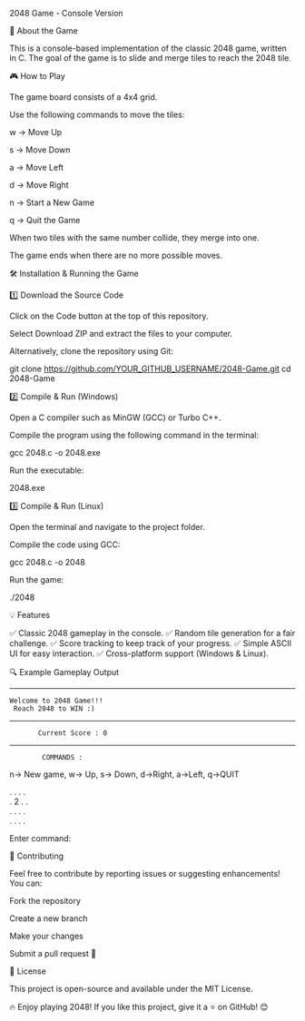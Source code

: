 2048 Game - Console Version

📌 About the Game

This is a console-based implementation of the classic 2048 game, written in C. The goal of the game is to slide and merge tiles to reach the 2048 tile.

🎮 How to Play

The game board consists of a 4x4 grid.

Use the following commands to move the tiles:

w → Move Up

s → Move Down

a → Move Left

d → Move Right

n → Start a New Game

q → Quit the Game

When two tiles with the same number collide, they merge into one.

The game ends when there are no more possible moves.

🛠 Installation & Running the Game

1️⃣ Download the Source Code

Click on the Code button at the top of this repository.

Select Download ZIP and extract the files to your computer.

Alternatively, clone the repository using Git:

git clone https://github.com/YOUR_GITHUB_USERNAME/2048-Game.git
cd 2048-Game

2️⃣ Compile & Run (Windows)

Open a C compiler such as MinGW (GCC) or Turbo C++.

Compile the program using the following command in the terminal:

gcc 2048.c -o 2048.exe

Run the executable:

2048.exe

3️⃣ Compile & Run (Linux)

Open the terminal and navigate to the project folder.

Compile the code using GCC:

gcc 2048.c -o 2048

Run the game:

./2048

💡 Features

✅ Classic 2048 gameplay in the console.
✅ Random tile generation for a fair challenge.
✅ Score tracking to keep track of your progress.
✅ Simple ASCII UI for easy interaction.
✅ Cross-platform support (Windows & Linux).

🔍 Example Gameplay Output

------------------------------
	Welcome to 2048 Game!!!
	 Reach 2048 to WIN :)
------------------------------
		   Current Score : 0
------------------------------
			COMMANDS :
 n-> New game, w-> Up, s-> Down, d->Right, a->Left, q->QUIT

  .    .    .    .  
  .    2    .    .  
  .    .    .    .  
  .    .    .    .  

Enter command: 

🚀 Contributing

Feel free to contribute by reporting issues or suggesting enhancements! You can:

Fork the repository

Create a new branch

Make your changes

Submit a pull request 🎉

📜 License

This project is open-source and available under the MIT License.

🔥 Enjoy playing 2048! If you like this project, give it a ⭐ on GitHub! 😊

